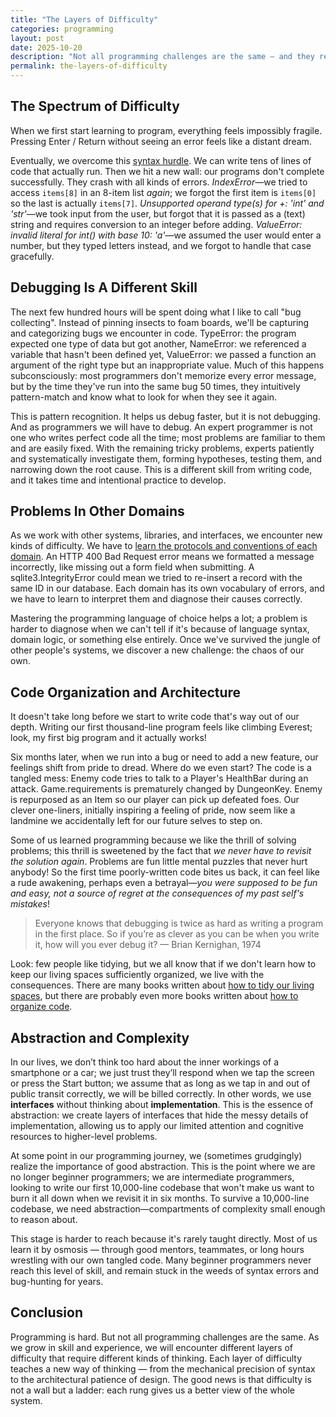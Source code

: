 ```yaml
---
title: "The Layers of Difficulty"
categories: programming
layout: post
date: 2025-10-20
description: "Not all programming challenges are the same — and they require different kinds of thinking."
permalink: the-layers-of-difficulty
---
```


## The Spectrum of Difficulty

When we first start learning to program, everything feels impossibly fragile. Pressing Enter / Return without seeing an error feels like a distant dream.

Eventually, we overcome this [syntax hurdle](/the-grammar-of-operations). We can write tens of lines of code that actually run. Then we hit a new wall: our programs don't complete successfully. They crash with all kinds of errors. _IndexError_—we tried to access `items[8]` in an 8-item list _again_; we forgot the first item is `items[0]` so the last is actually `items[7]`. _Unsupported operand type(s) for +: 'int' and 'str'_—we took input from the user, but forgot that it is passed as a (text) string and requires conversion to an integer before adding. _ValueError: invalid literal for int() with base 10: 'a'_—we assumed the user would enter a number, but they typed letters instead, and we forgot to handle that case gracefully.

## Debugging Is A Different Skill

The next few hundred hours will be spent doing what I like to call "bug collecting". Instead of pinning insects to foam boards, we'll be capturing and categorizing bugs we encounter in code. TypeError: the program expected one type of data but got another, NameError: we referenced a variable that hasn't been defined yet, ValueError: we passed a function an argument of the right type but an inappropriate value. Much of this happens subconsciously: most programmers don't memorize every error message, but by the time they've run into the same bug 50 times, they intuitively pattern-match and know what to look for when they see it again.

This is pattern recognition. It helps us debug faster, but it is not debugging. And as programmers we will have to debug. An expert programmer is not one who writes perfect code all the time; most problems are familiar to them and are easily fixed. With the remaining tricky problems, experts patiently and systematically investigate them, forming hypotheses, testing them, and narrowing down the root cause. This is a different skill from writing code, and it takes time and intentional practice to develop.

## Problems In Other Domains

As we work with other systems, libraries, and interfaces, we encounter new kinds of difficulty. We have to [learn the protocols and conventions of each domain](the-landscape-of-knowledge). An HTTP 400 Bad Request error means we formatted a message incorrectly, like missing out a form field when submitting. A sqlite3.IntegrityError could mean we tried to re-insert a record with the same ID in our database. Each domain has its own vocabulary of errors, and we have to learn to interpret them and diagnose their causes correctly.

Mastering the programming language of choice helps a lot; a problem is harder to diagnose when we can't tell if it's because of language syntax, domain logic, or something else entirely. Once we've survived the jungle of other people's systems, we discover a new challenge: the chaos of our own.

## Code Organization and Architecture

It doesn't take long before we start to write code that's way out of our depth. Writing our first thousand-line program feels like climbing Everest; look, my first big program and it actually works!

Six months later, when we run into a bug or need to add a new feature, our feelings shift from pride to dread. Where do we even start? The code is a tangled mess: Enemy code tries to talk to a Player's HealthBar during an attack. Game.requirements is prematurely changed by DungeonKey. Enemy is repurposed as an Item so our player can pick up defeated foes. Our clever one-liners, initially inspiring a feeling of pride, now seem like a landmine we accidentally left for our future selves to step on.

Some of us learned programming because we like the thrill of solving problems; this thrill is sweetened by the fact that _we never have to revisit the solution again_. Problems are fun little mental puzzles that never hurt anybody! So the first time poorly-written code bites us back, it can feel like a rude awakening, perhaps even a betrayal—_you were supposed to be fun and easy, not a source of regret at the consequences of my past self's mistakes_!

> Everyone knows that debugging is twice as hard as writing a program in the first place. So if you’re as clever as you can be when you write it, how will you ever debug it?
> — Brian Kernighan, 1974

Look: few people like tidying, but we all know that if we don't learn how to keep our living spaces sufficiently organized, we live with the consequences. There are many books written about [how to tidy our living spaces](https://www.goodreads.com/book/show/22318578-the-life-changing-magic-of-tidying-up), but there are probably even more books written about [how to organize code](https://en.wikipedia.org/wiki/Design_Patterns).

## Abstraction and Complexity

In our lives, we don’t think too hard about the inner workings of a smartphone or a car; we just trust they’ll respond when we tap the screen or press the Start button; we assume that as long as we tap in and out of public transit correctly, we will be billed correctly. In other words, we use **interfaces** without thinking about **implementation**. This is the essence of abstraction: we create layers of interfaces that hide the messy details of implementation, allowing us to apply our limited attention and cognitive resources to higher-level problems.

At some point in our programming journey, we (sometimes grudgingly) realize the importance of good abstraction. This is the point where we are no longer beginner programmers; we are intermediate programmers, looking to write our first 10,000-line codebase that won't make us want to burn it all down when we revisit it in six months. To survive a 10,000-line codebase, we need abstraction—compartments of complexity small enough to reason about.

This stage is harder to reach because it's rarely taught directly. Most of us learn it by osmosis — through good mentors, teammates, or long hours wrestling with our own tangled code. Many beginner programmers never reach this level of skill, and remain stuck in the weeds of syntax errors and bug-hunting for years.

## Conclusion

Programming is hard. But not all programming challenges are the same. As we grow in skill and experience, we will encounter different layers of difficulty that require different kinds of thinking. Each layer of difficulty teaches a new way of thinking — from the mechanical precision of syntax to the architectural patience of design. The good news is that difficulty is not a wall but a ladder: each rung gives us a better view of the whole system.
